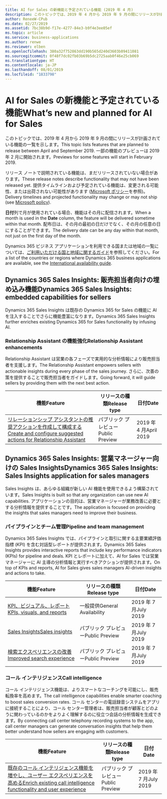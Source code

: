 ```yaml
---
title: AI for Sales の新機能と予定されている機能 (2019 年 4 月)
description: このトピックでは、2019 年 4 月から 2019 年 9 月の間にリリースが計画されている機能の一覧を示します。
author: ReneeW-CPub
ms.date: 02/27/2019
ms.assetid: 7bc38b9d-f17e-4277-84e3-b9f4e3ee05ef
ms.topic: article
ms.service: business-applications
ms.author: renwe
ms.reviewer: elben
ms.openlocfilehash: 380a32f752863dd190b565d240d3603b09411081
ms.sourcegitcommit: 0f48f7dc02fb03b69b5dc2725aab0f46e25cb069
ms.translationtype: HT
ms.contentlocale: ja-JP
ms.lasthandoff: 08/01/2019
ms.locfileid: "1833798"
---
```

#  <a name="whats-new-and-planned-for-ai-for-sales"></a><span data-ttu-id="1fa4a-103">AI for Sales の新機能と予定されている機能</span><span class="sxs-lookup"><span data-stu-id="1fa4a-103">What’s new and planned for AI for Sales</span></span>

<span data-ttu-id="1fa4a-104">このトピックでは、2019 年 4 月から 2019 年 9 月の間にリリースが計画されている機能の一覧を示します。</span><span class="sxs-lookup"><span data-stu-id="1fa4a-104">This topic lists features that are planned to release between April and September 2019.</span></span> <span data-ttu-id="1fa4a-105">一部の機能のプレビューは 2019 年 2 月に開始されます。</span><span class="sxs-lookup"><span data-stu-id="1fa4a-105">Previews for some features will start in February 2019.</span></span>  

<span data-ttu-id="1fa4a-106">リリース ノートで説明されている機能は、まだリリースされていない場合があります。</span><span class="sxs-lookup"><span data-stu-id="1fa4a-106">These release notes describe functionality that may not have been released yet.</span></span> <span data-ttu-id="1fa4a-107">提供タイムラインおよび予定されている機能は、変更される可能性、または出荷されない可能性があります ([Microsoft ポリシー](https://go.microsoft.com/fwlink/p/?linkid=2007332)を参照)。</span><span class="sxs-lookup"><span data-stu-id="1fa4a-107">Delivery timelines and projected functionality may change or may not ship (see [Microsoft policy](https://go.microsoft.com/fwlink/p/?linkid=2007332)).</span></span>

<span data-ttu-id="1fa4a-108">**日付**列で月が使用されている場合、機能はその月に配信されます。</span><span class="sxs-lookup"><span data-stu-id="1fa4a-108">When a month is used in the **Date** column, the feature will be delivered sometime within that month.</span></span> <span data-ttu-id="1fa4a-109">配布日は、その月の最初の日だけでなく、その月の任意の日にすることができます。</span><span class="sxs-lookup"><span data-stu-id="1fa4a-109">The delivery date can be any day within that month, not just on the first day of the month.</span></span>

<span data-ttu-id="1fa4a-110">Dynamics 365 ビジネス アプリケーションを利用できる国または地域の一覧については、[ご利用いただける国と地域に関するガイド](https://aka.ms/dynamics_365_international_availability_deck)を参照してください。</span><span class="sxs-lookup"><span data-stu-id="1fa4a-110">For a list of the countries or regions where Dynamics 365 business applications are available, see the [International availability guide](https://aka.ms/dynamics_365_international_availability_deck).</span></span>


## <a name="dynamics-365-sales-insights-embedded-capabilities-for-sellers"></a><span data-ttu-id="1fa4a-111">Dynamics 365 Sales Insights: 販売担当者向けの埋め込み機能</span><span class="sxs-lookup"><span data-stu-id="1fa4a-111">Dynamics 365 Sales Insights: embedded capabilities for sellers</span></span>
<span data-ttu-id="1fa4a-112">Dynamics 365 Sales Insights は既存の Dynamics 365 for Sales の機能に AI を注入することでさらに機能豊富になります。</span><span class="sxs-lookup"><span data-stu-id="1fa4a-112">Dynamics 365 Sales Insights further enriches existing Dynamics 365 for Sales functionality by infusing AI.</span></span>

### <a name="relationship-assistant-enhancements"></a><span data-ttu-id="1fa4a-113">Relationship Assistant の機能強化</span><span class="sxs-lookup"><span data-stu-id="1fa4a-113">Relationship Assistant enhancements</span></span>
<span data-ttu-id="1fa4a-114">Relationship Assistant は営業の各フェーズで実用的な分析情報により販売担当者を支援します。</span><span class="sxs-lookup"><span data-stu-id="1fa4a-114">The Relationship Assistant empowers sellers with actionable insights during every phase of the sales journey.</span></span> <span data-ttu-id="1fa4a-115">さらに、次善の策を提供することで販売担当者をガイドします。</span><span class="sxs-lookup"><span data-stu-id="1fa4a-115">Going forward, it will guide sellers by providing them with the next best action.</span></span>


| <span data-ttu-id="1fa4a-116">機能</span><span class="sxs-lookup"><span data-stu-id="1fa4a-116">Feature</span></span>   | <span data-ttu-id="1fa4a-117">リリースの種類</span><span class="sxs-lookup"><span data-stu-id="1fa4a-117">Release type</span></span>    | <span data-ttu-id="1fa4a-118">日付</span><span class="sxs-lookup"><span data-stu-id="1fa4a-118">Date</span></span> |
|-----------|-----------------|----------------------|
| [<span data-ttu-id="1fa4a-119">リレーションシップ アシスタントの推奨アクションを作成して構成する</span><span class="sxs-lookup"><span data-stu-id="1fa4a-119">Create and configure suggested actions for Relationship Assistant</span></span>](dynamics365-ai-sales-embedded-experience.md) | <span data-ttu-id="1fa4a-120">パブリック プレビュー</span><span class="sxs-lookup"><span data-stu-id="1fa4a-120">Public Preview</span></span>  | <span data-ttu-id="1fa4a-121">2019 年 4 月</span><span class="sxs-lookup"><span data-stu-id="1fa4a-121">April 2019</span></span>  |


## <a name="dynamics-365-sales-insights-sales-insights-application-for-sales-managers"></a><span data-ttu-id="1fa4a-122">Dynamics 365 Sales Insights: 営業マネージャー向けの Sales Insights</span><span class="sxs-lookup"><span data-stu-id="1fa4a-122">Dynamics 365 Sales Insights: Sales Insights application for sales managers</span></span>
<span data-ttu-id="1fa4a-123">Sales Insights は、あらゆる組織が新しい AI 機能を使用できるよう構築されています。</span><span class="sxs-lookup"><span data-stu-id="1fa4a-123">Sales Insights is built so that any organization can use new AI capabilities.</span></span> <span data-ttu-id="1fa4a-124">アプリケーションの目的は、営業マネージャーが業務改善に必要とする分析情報を提供することです。</span><span class="sxs-lookup"><span data-stu-id="1fa4a-124">The application is focused on providing the insights that sales managers need to improve their business.</span></span>

### <a name="pipeline-and-team-management"></a><span data-ttu-id="1fa4a-125">パイプラインとチーム管理</span><span class="sxs-lookup"><span data-stu-id="1fa4a-125">Pipeline and team management</span></span>
<span data-ttu-id="1fa4a-126">Dynamics 365 Sales Insights では、パイプラインと取引に関する主要業績評価指標 (KPI) を含む対話型レポートが提供されます。</span><span class="sxs-lookup"><span data-stu-id="1fa4a-126">Dynamics 365 Sales Insights provides interactive reports that include key performance indicators (KPIs) for pipeline and deals.</span></span> <span data-ttu-id="1fa4a-127">KPI とレポートに加えて、AI for Sales では営業マネージャーに AI 主導の分析情報と実行すべきアクションが提供されます。</span><span class="sxs-lookup"><span data-stu-id="1fa4a-127">On top of KPIs and reports, AI for Sales gives sales managers AI-driven insights and actions to take.</span></span>

| <span data-ttu-id="1fa4a-128">機能</span><span class="sxs-lookup"><span data-stu-id="1fa4a-128">Feature</span></span>            | <span data-ttu-id="1fa4a-129">リリースの種類</span><span class="sxs-lookup"><span data-stu-id="1fa4a-129">Release type</span></span>         | <span data-ttu-id="1fa4a-130">日付</span><span class="sxs-lookup"><span data-stu-id="1fa4a-130">Date</span></span> |
|--------------------|----------------------|----------------------|
| [<span data-ttu-id="1fa4a-131">KPI、ビジュアル、レポート</span><span class="sxs-lookup"><span data-stu-id="1fa4a-131">KPIs, visuals, and reports</span></span>](dynamics365-ai-sales-standalone-experience.md) | <span data-ttu-id="1fa4a-132">一般提供</span><span class="sxs-lookup"><span data-stu-id="1fa4a-132">General Availability</span></span>  | <span data-ttu-id="1fa4a-133">2019 年 7 月</span><span class="sxs-lookup"><span data-stu-id="1fa4a-133">July 2019</span></span>  |
| [<span data-ttu-id="1fa4a-134">Sales Insights</span><span class="sxs-lookup"><span data-stu-id="1fa4a-134">Sales insights</span></span>](dynamics365-ai-sales-standalone-experience.md) | <span data-ttu-id="1fa4a-135">パブリック プレビュー</span><span class="sxs-lookup"><span data-stu-id="1fa4a-135">Public Preview</span></span>  | <span data-ttu-id="1fa4a-136">2019 年 7 月</span><span class="sxs-lookup"><span data-stu-id="1fa4a-136">July 2019</span></span>  |
| [<span data-ttu-id="1fa4a-137">検索エクスペリエンスの改善</span><span class="sxs-lookup"><span data-stu-id="1fa4a-137">Improved search experience</span></span>](dynamics365-ai-sales-standalone-experience.md#improved-search-experience) | <span data-ttu-id="1fa4a-138">パブリック プレビュー</span><span class="sxs-lookup"><span data-stu-id="1fa4a-138">Public Preview</span></span>  | <span data-ttu-id="1fa4a-139">2019 年 7 月</span><span class="sxs-lookup"><span data-stu-id="1fa4a-139">July 2019</span></span>  |

### <a name="call-intelligence"></a><span data-ttu-id="1fa4a-140">コール インテリジェンス</span><span class="sxs-lookup"><span data-stu-id="1fa4a-140">Call intelligence</span></span>
<span data-ttu-id="1fa4a-141">コール インテリジェンス機能は、よりスマートなコーチングを可能にし、販売転換率を高めます。</span><span class="sxs-lookup"><span data-stu-id="1fa4a-141">The call intelligence capabilities enable smarter coaching to boost sales conversion rates.</span></span> <span data-ttu-id="1fa4a-142">コール センターの電話録音システムをアプリに接続することにより、コール センター管理者は、販売担当者が顧客とどのように関わっているのかをよりよく理解するのに役立つ会話の分析情報を生成できます。</span><span class="sxs-lookup"><span data-stu-id="1fa4a-142">By connecting call center telephony recording systems to the app, call center managers can generate conversation insights that help them better understand how sellers are engaging with customers.</span></span>


| <span data-ttu-id="1fa4a-143">機能</span><span class="sxs-lookup"><span data-stu-id="1fa4a-143">Feature</span></span>        | <span data-ttu-id="1fa4a-144">リリースの種類</span><span class="sxs-lookup"><span data-stu-id="1fa4a-144">Release type</span></span>   | <span data-ttu-id="1fa4a-145">日付</span><span class="sxs-lookup"><span data-stu-id="1fa4a-145">Date</span></span> |
|----------------|----------------|----------------------|
| [<span data-ttu-id="1fa4a-146">既存のコール インテリジェンス機能を増やし、ユーザー エクスペリエンスを高める</span><span class="sxs-lookup"><span data-stu-id="1fa4a-146">Enrich existing call intelligence functionality and user experience</span></span>](dynamics365-ai-sales-standalone-experience.md) | <span data-ttu-id="1fa4a-147">パブリック プレビュー</span><span class="sxs-lookup"><span data-stu-id="1fa4a-147">Public Preview</span></span> | <span data-ttu-id="1fa4a-148">2019 年 7 月</span><span class="sxs-lookup"><span data-stu-id="1fa4a-148">July 2019</span></span>           |
